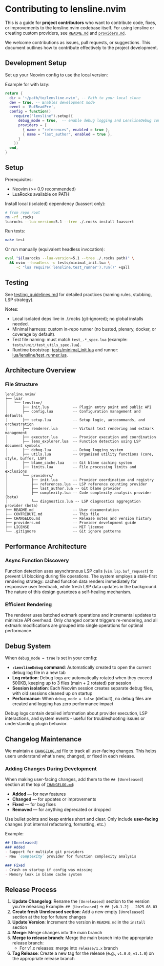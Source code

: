 # Contributing to lensline.nvim

This is a guide for **project contributors** who want to contribute code, fixes, or improvements to the lensline.nvim codebase itself. For using lensline or creating custom providers, see [`README.md`](README.md) and [`providers.md`](providers.md).

We welcome contributions as issues, pull requests, or suggestions. This document outlines how to contribute effectively to the project development.

## Development Setup

Set up your Neovim config to use the local version:

Example for with lazy:

```lua
return {
  dir = '~/path/to/lensline.nvim', -- Path to your local clone
  dev = true, -- Enables development mode
  event = 'BufReadPre',
  config = function()
    require("lensline").setup({
      debug_mode = true,  -- enable debug logging and LenslineDebug command
      providers = {
        { name = "references", enabled = true },
        { name = "last_author", enabled = true },
      }
    })
  end,
}
```

## Setup

Prerequisites:
- Neovim (>= 0.9 recommended)
- LuaRocks available on PATH

Install local (isolated) dependency (luassert only):
```bash
# from repo root
rm -rf .rocks
luarocks --lua-version=5.1 --tree ./.rocks install luassert
```

Run tests:
```bash
make test
```

Or run manually (equivalent headless invocation):
```bash
eval "$(luarocks --lua-version=5.1 --tree ./.rocks path)" \
  && nvim --headless -u tests/minimal_init.lua \
     -c "lua require('lensline.test_runner').run()" +qall
```

## Testing

See [testing_guidelines.md](testing_guidelines.md:1) for detailed practices (naming rules, stubbing, LSP strategy).

Notes:
- Local isolated deps live in ./.rocks (git-ignored); no global installs needed.
- Minimal harness: custom in-repo runner (no busted, plenary, docker, or coverage by default).
- Test file naming: must match `test_.*_spec.lua` (example: `tests/unit/test_utils_spec.lua`).
- Runtime bootstrap: [tests/minimal_init.lua](tests/minimal_init.lua:1) and runner: [lua/lensline/test_runner.lua](lua/lensline/test_runner.lua:1).

## Architecture Overview

### File Structure

```
lensline.nvim/
├── lua/
│   └── lensline/
│       ├── init.lua           -- Plugin entry point and public API
│       ├── config.lua         -- Configuration management and defaults
│       ├── setup.lua          -- Setup logic, autocommands, and orchestration
│       ├── renderer.lua       -- Virtual text rendering and extmark management
│       ├── executor.lua       -- Provider execution and coordination
│       ├── lens_explorer.lua  -- Function detection using LSP document symbols
│       ├── debug.lua          -- Debug logging system
│       ├── utils.lua          -- Organized utility functions (core, style, buffer, LSP)
│       ├── blame_cache.lua    -- Git blame caching system
│       ├── limits.lua         -- File processing limits and exclusions
│       └── providers/
│           ├── init.lua       -- Provider coordination and registry
│           ├── references.lua -- LSP reference counting provider
│           ├── last_author.lua -- Git blame provider
│           ├── complexity.lua -- Code complexity analysis provider (beta)
│           └── diagnostics.lua -- LSP diagnostics aggregation provider (beta)
├── README.md                  -- User documentation
├── CONTRIBUTE.md              -- This file
├── CHANGELOG.md               -- Release notes and version history
├── providers.md               -- Provider development guide
├── LICENSE                    -- MIT license
└── .gitignore                 -- Git ignore patterns
```

## Performance Architecture

### Async Function Discovery
Function detection uses asynchronous LSP calls (`vim.lsp.buf_request`) to prevent UI blocking during file operations. The system employs a stale-first rendering strategy: cached function data renders immediately for responsive user feedback, while fresh LSP data updates in the background. The nature of this design gurantees a self-healing mechanism.

### Efficient Rendering
The renderer uses batched extmark operations and incremental updates to minimize API overhead. Only changed content triggers re-rendering, and all extmark modifications are grouped into single operations for optimal performance.

## Debug System

When `debug_mode = true` is set in your config:

- **`:LenslineDebug` command**: Automatically created to open the current debug log file in a new tab
- **Log rotation**: Debug logs are automatically rotated when they exceed 500KB, keeping up to 3 files (main + 2 rotated) per session
- **Session isolation**: Each Neovim session creates separate debug files, with old sessions cleaned up on startup
- **Performance**: When `debug_mode = false` (default), no debug files are created and logging has zero performance impact

Debug logs contain detailed information about provider execution, LSP interactions, and system events - useful for troubleshooting issues or understanding plugin behavior.

## Changelog Maintenance

We maintain a [`CHANGELOG.md`](CHANGELOG.md) file to track all user-facing changes. This helps users understand what's new, changed, or fixed in each release.

### Adding Changes During Development

When making user-facing changes, add them to the `## [Unreleased]` section at the top of [`CHANGELOG.md`](CHANGELOG.md):

- **Added** — for new features
- **Changed** — for updates or improvements
- **Fixed** — for bug fixes
- **Removed** — for anything deprecated or dropped

Use bullet points and keep entries short and clear. Only include **user-facing** changes (not internal refactoring, formatting, etc.)

Example:
```markdown
## [Unreleased]
### Added
- Support for multiple git providers
- New `complexity` provider for function complexity analysis

### Fixed
- Crash on startup if config was missing
- Memory leak in blame cache system
```

## Release Process

1. **Update Changelog**: Rename the `[Unreleased]` section to the version you're releasing
   Example: `## [Unreleased]` → `## [v0.1.2] - 2025-08-03`
2. **Create fresh Unreleased section**: Add a new empty `[Unreleased]` section at the top for future changes
3. **Update Version**: Increment the version in `README.md` in the `install` section
4. **Merge**: Merge changes into the main branch
5. **Merge to release branch**: Merge the main branch into the appropriate release branch:
   - For v1.x releases: merge into `release/1.x` branch
6. **Tag Release**: Create a new tag for the release (e.g., `v1.0.0`, `v1.1.0`) on the appropriate release branch